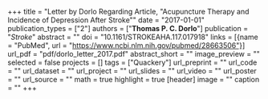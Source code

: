 +++
title = "Letter by Dorlo Regarding Article, \"Acupuncture Therapy and Incidence of Depression After Stroke\""
date = "2017-01-01"
publication_types = ["2"]
authors = ["**Thomas P. C. Dorlo**"]
publication = "_Stroke_"
abstract = ""
doi = "10.1161/STROKEAHA.117.017918"
links = [{name = "PubMed", url = "https://www.ncbi.nlm.nih.gov/pubmed/28663506"}]
url_pdf = "pdf/dorlo_letter_2017.pdf"
abstract_short = ""
image_preview = ""
selected = false
projects = []
tags = ["Quackery"]
url_preprint = ""
url_code = ""
url_dataset = ""
url_project = ""
url_slides = ""
url_video = ""
url_poster = ""
url_source = ""
math = true
highlight = true
[header]
image = ""
caption = ""
+++
